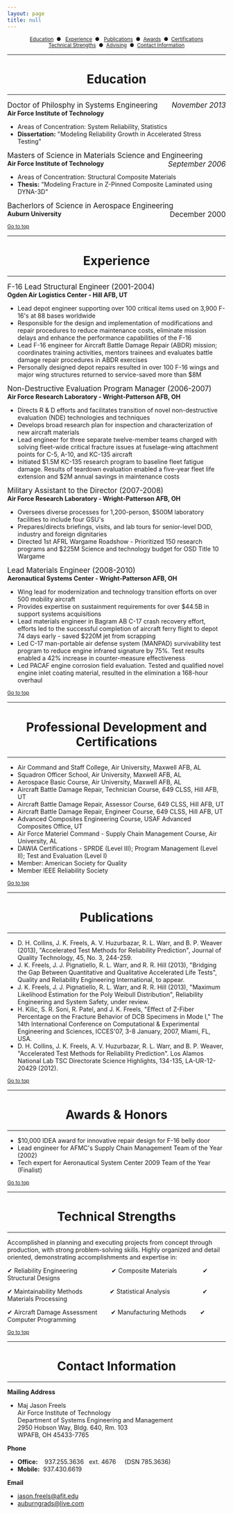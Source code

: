 ```yaml
---
layout: page
title: null 
---
```



<center><small><a href="#education">Education</a>&nbsp;&nbsp;&#9679;&nbsp;&nbsp;
<a href="#experience">Experience</a>&nbsp;&nbsp;&#9679;&nbsp;&nbsp;
<a href="#publications">Publications</a>&nbsp;&nbsp;&#9679;&nbsp;&nbsp;<a href="#awards">Awards</a>&nbsp;&nbsp;&#9679;&nbsp;&nbsp;<a href="#certifications">Certifications</a>
<br>
<a href="#technical">Technical Strengths</a>&nbsp;&nbsp;&#9679;&nbsp;&nbsp;<a href="#advising">Advising</a>&nbsp;&nbsp;&#9679;&nbsp;&nbsp;<a href="#contact">Contact Information</a></small></center>



****



# <center>Education<a name="education"></a></center>

****

<big>Doctor of Philosphy in Systems Engineering <span style="float:right;">_November 2013_</span></big><br>__Air Force Institute of Technology__

- Areas of Concentration: System Reliability, Statistics
- __Dissertation:__ "Modeling Reliability Growth in Accelerated Stress Testing"

<big>Masters of Science in Materials Science and Engineering <span style="float:right;"><em>September 2006</em></span></big><br>__Air Force Institute of Technology__

- Areas of Concentration: Structural Composite Materials
- __Thesis:__ "Modeling Fracture in Z-Pinned Composite Laminated using DYNA-3D"

<big>Bacherlors of Science in Aerospace Engineering <span style="float:right;">December 2000</span></big><br>__Auburn University__

<small><a href="#">Go to top</a></small>

****

# <center>Experience<a name="experience"></a></center>

****

<big>F-16 Lead Structural Engineer (2001-2004)</big><br>__Ogden Air Logistics Center - Hill AFB, UT__

- Lead depot engineer supporting over 100 critical items used on 3,900 F-16's at 88 bases worldwide
- Responsible for the design and implementation of modifications and repair procedures to reduce maintenance costs, eliminate mission delays and enhance the performance capabilities of the F-16
- Lead F-16 engineer for Aircraft Battle Damage Repair (ABDR) mission; coordinates training activities, mentors trainees and evaluates battle damage repair procedures in ABDR exercises
- Personally designed depot repairs resulted in over 100 F-16 wings and major wing structures returned to service-saved more than $8M

<big>Non-Destructive Evaluation Program Manager (2006-2007)</big><br>__Air Force Research Laboratory - Wright-Patterson AFB, OH__

- Directs R & D efforts and facilitates transition of novel non-destructive evaluation (NDE) technologies and techniques
- Develops broad research plan for inspection and characterization of new aircraft materials
- Lead engineer for three separate twelve-member teams charged with solving fleet-wide critical fracture issues at fuselage-wing attachment points for C-5, A-10, and KC-135 aircraft
- Initiated $1.5M KC-135 research program to baseline fleet fatigue damage.  Results of teardown evaluation enabled a five-year fleet life extension and $2M annual savings in maintenance costs

<big>Military Assistant to the Director (2007-2008)</big><br>__Air Force Research Laboratory - Wright-Patterson AFB, OH__

- Oversees diverse processes for 1,200-person, $500M laboratory facilities to include four GSU's
- Prepares/directs briefings, visits, and lab tours for senior-level DOD, industry and foreign dignitaries
- Directed 1st AFRL Wargame Roadshow - Prioritized 150 research programs and $225M Science and technology budget for OSD Title 10 Wargame

<big>Lead Materials Engineer (2008-2010)</big><br>__Aeronautical Systems Center - Wright-Patterson AFB, OH__

- Wing lead for modernization and technology transition efforts on over 500 mobility aircraft
- Provides expertise on sustainment requirements for over $44.5B in support systems acquisitions
- Lead materials engineer in Bagram AB C-17 crash recovery effort, efforts led to the successful completion of aircraft ferry flight to depot 74 days early - saved $220M jet from scrapping
- Led C-17 man-portable air defense system (MANPAD) survivability test program to reduce engine infrared signature by 75%.  Test results enabled a 42% increase in counter-measure effectiveness
- Led PACAF engine corrosion field evaluation.  Tested and qualified novel engine inlet coating material, resulted in the elimination a 168-hour overhaul

<small><a href="#">Go to top</a></small>

****

# <center>Professional Development and Certifications<a name="certifications"></a></center>

****

- Air Command and Staff College, Air University, Maxwell AFB, AL
- Squadron Officer School, Air University, Maxwell AFB, AL
- Aerospace Basic Course, Air University, Maxwell AFB, AL
- Aircraft Battle Damage Repair, Technician Course, 649 CLSS, Hill AFB, UT
- Aircraft Battle Damage Repair, Assessor Course, 649 CLSS, Hill AFB, UT
- Aircraft Battle Damage Repair, Engineer Course, 649 CLSS, Hill AFB, UT
- Advanced Composites Engineering Course, USAF Advanced Composites Office, UT
- Air Force Materiel Command - Supply Chain Management Course, Air University, AL
- DAWIA Certifications - SPRDE (Level III); Program Management (Level II); Test and Evaluation (Level I)
- Member: American Society for Quality
- Member IEEE Reliability Society

<small><a href="#">Go to top</a></small>

****

# <center>Publications<a name="publications"></a></center>

****

- D. H. Collins, J. K. Freels, A. V. Huzurbazar, R. L. Warr, and B. P. Weaver (2013), "Accelerated Test Methods for Reliability Prediction", Journal of Quality Technology, 45, No. 3, 244-259.
- J. K. Freels, J. J. Pignatiello, R. L. Warr, and R. R. Hill (2013), "Bridging the Gap Between Quantitative and Qualitative Accelerated Life Tests", Quality and Reliability Engineering International, to appear.
- J. K. Freels, J. J. Pignatiello, R. L. Warr, and R. R. Hill (2013), "Maximum Likelihood Estimation for the Poly Weibull Distribution", Reliability Engineering and System Safety, under review.
- H. Kilic, S. R. Soni, R. Patel, and J. K. Freels, "Effect of Z-Fiber Percentage on the Fracture Behavior of DCB Specimens in Mode I," The 14th International Conference on Computational & Experimental Engineering and Sciences, ICCES'07, 3-8 January, 2007, Miami, FL, USA.
- D. H. Collins, J. K. Freels, A. V. Huzurbazar, R. L. Warr, and B. P. Weaver, "Accelerated Test Methods for Reliability Prediction". Los Alamos National Lab TSC Directorate Science Highlights, 134-135, LA-UR-12-20429 (2012).

<small><a href="#">Go to top</a></small>

****

# <center>Awards & Honors<a name="awards"></a></center>

****

- $10,000 IDEA award for innovative repair design for F-16 belly door
- Lead engineer for AFMC's Supply Chain Management Team of the Year (2002)
- Tech expert for Aeronautical System Center 2009 Team of the Year (Finalist)

<small><a href="#">Go to top</a></small>

****

# <center>Technical Strengths<a name="technical"></a></center>

****
Accomplished in planning and executing projects from concept through production, with strong problem-solving skills.  Highly organized and detail oriented, demonstrating accomplishments and expertise in:


&#10004; Reliability Engineering&nbsp;&nbsp;&nbsp;&nbsp;&nbsp;&nbsp;&nbsp;&nbsp;&nbsp;&nbsp;&nbsp;&nbsp;&nbsp;&nbsp;&nbsp;&nbsp;&nbsp;&nbsp;&nbsp;
&#10004; Composite Materials&nbsp;&nbsp;&nbsp;&nbsp;&nbsp;&nbsp;&nbsp;&nbsp;&nbsp;&nbsp;&nbsp;&nbsp;&nbsp;&nbsp;
&#10004; Structural Designs

&#10004; Maintainability Methods&nbsp;&nbsp;&nbsp;&nbsp;&nbsp;&nbsp;&nbsp;&nbsp;&nbsp;&nbsp;&nbsp;&nbsp;&nbsp;&nbsp;&nbsp;
&#10004; Statistical Analysis&nbsp;&nbsp;&nbsp;&nbsp;&nbsp;&nbsp;&nbsp;&nbsp;&nbsp;&nbsp;&nbsp;&nbsp;&nbsp;&nbsp;&nbsp;&nbsp;&nbsp;&nbsp;
&#10004; Materials Processing

&#10004; Aircraft Damage Assessment&nbsp;&nbsp;&nbsp;&nbsp;&nbsp;&nbsp;&nbsp;
&#10004; Manufacturing Methods&nbsp;&nbsp;&nbsp;&nbsp;&nbsp;&nbsp;&nbsp;
&#10004; Computer Programming

<small><a href="#">Go to top</a></small>

****

# <center>Contact Information<a name="contact"></a></center>

****

__Mailing Address__

- Maj Jason Freels<br>Air Force Institute of Technology<br>Department of Systems Engineering and Management<br>2950 Hobson Way, Bldg. 640, Rm. 103<br>WPAFB, OH 45433-7765

__Phone__

- __Office:__ &nbsp;&nbsp;&nbsp;937.255.3636 &nbsp;&nbsp;ext. 4676 &nbsp;&nbsp;&nbsp; (DSN 785.3636)
- __Mobile:__ &nbsp;937.430.6619

__Email__

- <jason.freels@afit.edu>
- <auburngrads@live.com>